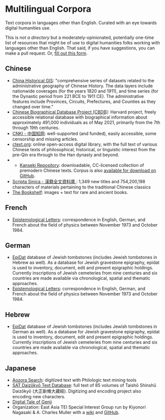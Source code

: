 # Multilingual Corpora
Text corpora in languages other than English. Curated with an eye towards digital humanities use.

This is *not a directory* but a moderately-opinionated, potentially one-time list of resources that might be of use to digital humanities folks working with languages other than English. That said, if you have suggestions, you can make a pull request. Or, [fill out this form](https://forms.gle/9rc6JFsvE1nrMhLG9).

## Chinese
* [China Historical GIS](https://gis.harvard.edu/china-historical-gis): "comprehensive series of datasets related to the administrative geography of Chinese History. The data layers include nationwide coverages (for the years 1820 and 1911), and time series (for the Dynastic period from 221 BCE to 1911 CE). The administrative features include Provinces, Circuits, Prefectures, and Counties as they changed over time."
* [Chinese Biographical Database Project (CBDB)](https://projects.iq.harvard.edu/cbdb/home): Harvard project, freely accessible relational database with biographical information about approximately 491,000 individuals as of May 2021, primarily from the 7th through 19th centuries.
* [CNKI - 中国知网](https://www.cnki.net/): well-supported (and funded), easily accessible, some censorship and missing articles.
* [ctext.org](http://ctext.org): online open-access digital library, with the full text of various Chinese texts of philosophical, historical, or linguistic interest from the pre-Qin era through to the Han dynasty and beyond.
* * [Kanseki Repository](http://www.kanripo.org/): downloadable, CC-licensed collection of premodern Chinese texts. Corpus is also [available for download on GitHub](https://github.com/kanripo).
* [Scripta Sinica - 漢籍全文資料庫 ](http://hanchi.ihp.sinica.edu.tw/ihp/hanji.htm): 1,349 new titles and 754,200,198 characters of materials pertaining to the traditional Chinese classics
* [The Bookshelf](https://new.shuge.org/): images + text for rare and ancient books.

## French
* [Epistemological Letters](https://curate.nd.edu/catalog?f[library_collections_pathnames_hierarchy_with_titles_sim][]=Epistemological+Letters|und%3Aks65h992w12): correspondence in English, German, and French about the field of physics between November 1973 and October 1984.

## German
* [EpiDat](http://www.steinheim-institut.de/cgi-bin/epidat?info=whatisepidat&lang=de&release=beta) database of Jewish tombstones (includes Jewish tombstones in Hebrew as well). As a database for Jewish gravestone epigraphy, epidat is used to inventory, document, edit and present epigraphic holdings. Currently inscriptions of Jewish cemeteries from nine centuries and six countries are made available via chronological, spatial and thematic approaches.
* [Epistemological Letters](https://curate.nd.edu/catalog?f[library_collections_pathnames_hierarchy_with_titles_sim][]=Epistemological+Letters|und%3Aks65h992w12): correspondence in English, German, and French about the field of physics between November 1973 and October 1984.

## Hebrew
* [EpiDat](http://www.steinheim-institut.de/cgi-bin/epidat?info=whatisepidat&lang=de&release=beta) database of Jewish tombstones (includes Jewish tombstones in German as well). As a database for Jewish gravestone epigraphy, epidat is used to inventory, document, edit and present epigraphic holdings. Currently inscriptions of Jewish cemeteries from nine centuries and six countries are made available via chronological, spatial and thematic approaches.

## Japanese
* [Aozora Search](https://artflsrv03.uchicago.edu/philologic4/aozora/): digitized text with Philologic text mining tools
* [SAT Daizōkyō Text Database](https://21dzk.l.u-tokyo.ac.jp/SAT/index_en.html): full text of 85 volumes of Taishō Shinshū Daizōkyō (大正新脩大藏經). Digitizing and encoding project also encoding new characters.
* [Digital Tale of Genji](https://genji.dl.itc.u-tokyo.ac.jp/en/)
* Organization: East Asia TEI Special Interest Group run by Kiyonori Nagasaki & A. Charles Muller with a [wiki](https://wiki.tei-c.org/index.php/SIG:East_Asian) and [GitHub](https://github.com/TEI-EAJ).